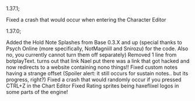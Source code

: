 1.37.1;

Fixed a crash that would occur when entering the Character Editor

1.37.0;

Added the Hold Note Splashes from Base 0.3.X and up (special thanks to Psych Online (more specifically, NotMagniill and Snirozu) for the code. Also no, you currently cannot turn them off separately)
Removed 1 line from botplayText. turns out that link Nael put there was a link that got hacked and now redirects to a website containing nono things!!
Fixed custom notes having a strange offset (Spoiler alert: it still occurs for sustain notes.. but its progress, right?)
Fixed a crash that would randomly occur if you pressed CTRL+Z in the Chart Editor
Fixed Rating sprites being haxeflixel logos in some parts of the engine!